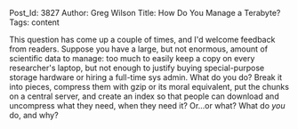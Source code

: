 Post_Id: 3827
Author: Greg Wilson
Title: How Do You Manage a Terabyte?
Tags: content

<p>This question has come up a couple of times, and I'd welcome feedback from readers. Suppose you have a large, but not enormous, amount of scientific data to manage: too much to easily keep a copy on every researcher's laptop, but not enough to justify buying special-purpose storage hardware or hiring a full-time sys admin.  What do you do?  Break it into pieces, compress them with gzip or its moral equivalent, put the chunks on a central server, and create an index so that people can download and uncompress what they need, when they need it? Or...or what? What do <em>you</em> do, and why?</p>
